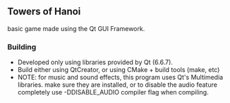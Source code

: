 ## Towers of Hanoi
basic game made using the Qt GUI Framework.

### Building
- Developed only using libraries provided by Qt (6.6.7).
- Build either using QtCreator, or using CMake + build tools (make, etc)
- NOTE: for music and sound effects, this program uses Qt's Multimedia libraries.
make sure they are installed, or to disable the audio feature completely use
-DDISABLE_AUDIO compiler flag when compiling.
